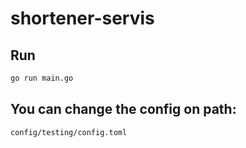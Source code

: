 # shortener-servis

Run
-
```bash
go run main.go
```

You can change the config on path:
-
```
config/testing/config.toml
```